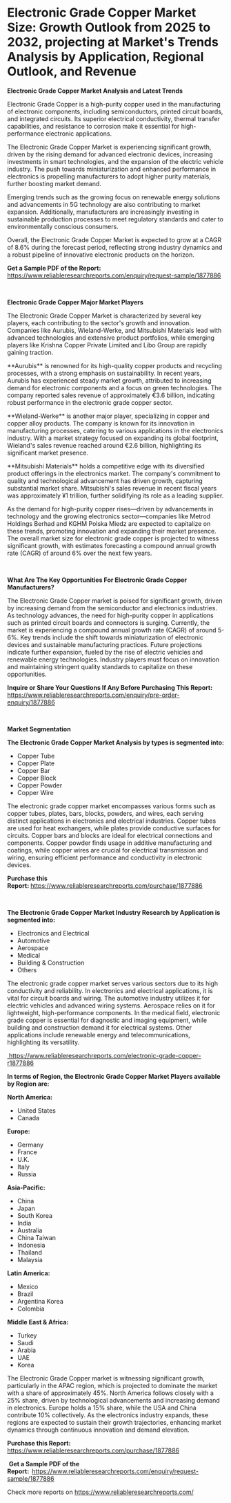 <p><h1>Electronic Grade Copper Market Size: Growth Outlook from 2025 to 2032, projecting at Market's Trends Analysis by Application, Regional Outlook, and Revenue</h1></p><p><strong>Electronic Grade Copper Market Analysis and Latest Trends</strong></p>
<p><p>Electronic Grade Copper is a high-purity copper used in the manufacturing of electronic components, including semiconductors, printed circuit boards, and integrated circuits. Its superior electrical conductivity, thermal transfer capabilities, and resistance to corrosion make it essential for high-performance electronic applications.</p><p>The Electronic Grade Copper Market is experiencing significant growth, driven by the rising demand for advanced electronic devices, increasing investments in smart technologies, and the expansion of the electric vehicle industry. The push towards miniaturization and enhanced performance in electronics is propelling manufacturers to adopt higher purity materials, further boosting market demand.</p><p>Emerging trends such as the growing focus on renewable energy solutions and advancements in 5G technology are also contributing to market expansion. Additionally, manufacturers are increasingly investing in sustainable production processes to meet regulatory standards and cater to environmentally conscious consumers. </p><p>Overall, the Electronic Grade Copper Market is expected to grow at a CAGR of 8.6% during the forecast period, reflecting strong industry dynamics and a robust pipeline of innovative electronic products on the horizon.</p></p>
<p><strong>Get a Sample PDF of the Report:&nbsp;</strong> <a href="https://www.reliableresearchreports.com/enquiry/request-sample/1877886?utm_campaign=2292&utm_medium=2&utm_source=Github&utm_content=ia&utm_term=03042025&utm_id=electronic-grade-copper">https://www.reliableresearchreports.com/enquiry/request-sample/1877886</a></p>
<p>&nbsp;</p>
<p><strong>Electronic Grade Copper Major Market Players</strong></p>
<p><p>The Electronic Grade Copper Market is characterized by several key players, each contributing to the sector's growth and innovation. Companies like Aurubis, Wieland-Werke, and Mitsubishi Materials lead with advanced technologies and extensive product portfolios, while emerging players like Krishna Copper Private Limited and Libo Group are rapidly gaining traction.</p><p>**Aurubis** is renowned for its high-quality copper products and recycling processes, with a strong emphasis on sustainability. In recent years, Aurubis has experienced steady market growth, attributed to increasing demand for electronic components and a focus on green technologies. The company reported sales revenue of approximately €3.6 billion, indicating robust performance in the electronic grade copper sector.</p><p>**Wieland-Werke** is another major player, specializing in copper and copper alloy products. The company is known for its innovation in manufacturing processes, catering to various applications in the electronics industry. With a market strategy focused on expanding its global footprint, Wieland's sales revenue reached around €2.6 billion, highlighting its significant market presence.</p><p>**Mitsubishi Materials** holds a competitive edge with its diversified product offerings in the electronics market. The company's commitment to quality and technological advancement has driven growth, capturing substantial market share. Mitsubishi's sales revenue in recent fiscal years was approximately ¥1 trillion, further solidifying its role as a leading supplier.</p><p>As the demand for high-purity copper rises—driven by advancements in technology and the growing electronics sector—companies like Metrod Holdings Berhad and KGHM Polska Miedz are expected to capitalize on these trends, promoting innovation and expanding their market presence. The overall market size for electronic grade copper is projected to witness significant growth, with estimates forecasting a compound annual growth rate (CAGR) of around 6% over the next few years.</p></p>
<p>&nbsp;</p>
<p><strong>What Are The Key Opportunities For Electronic Grade Copper Manufacturers?</strong></p>
<p><p>The Electronic Grade Copper market is poised for significant growth, driven by increasing demand from the semiconductor and electronics industries. As technology advances, the need for high-purity copper in applications such as printed circuit boards and connectors is surging. Currently, the market is experiencing a compound annual growth rate (CAGR) of around 5-6%. Key trends include the shift towards miniaturization of electronic devices and sustainable manufacturing practices. Future projections indicate further expansion, fueled by the rise of electric vehicles and renewable energy technologies. Industry players must focus on innovation and maintaining stringent quality standards to capitalize on these opportunities.</p></p>
<p><strong>Inquire or Share Your Questions If Any Before Purchasing This Report:</strong> <a href="https://www.reliableresearchreports.com/enquiry/pre-order-enquiry/1877886?utm_campaign=2292&utm_medium=2&utm_source=Github&utm_content=ia&utm_term=03042025&utm_id=electronic-grade-copper">https://www.reliableresearchreports.com/enquiry/pre-order-enquiry/1877886</a></p>
<p>&nbsp;</p>
<p><strong>Market Segmentation</strong></p>
<p><strong>The Electronic Grade Copper Market Analysis by types is segmented into:</strong></p>
<p><ul><li>Copper Tube</li><li>Copper Plate</li><li>Copper Bar</li><li>Copper Block</li><li>Copper Powder</li><li>Copper Wire</li></ul></p>
<p><p>The electronic grade copper market encompasses various forms such as copper tubes, plates, bars, blocks, powders, and wires, each serving distinct applications in electronics and electrical industries. Copper tubes are used for heat exchangers, while plates provide conductive surfaces for circuits. Copper bars and blocks are ideal for electrical connections and components. Copper powder finds usage in additive manufacturing and coatings, while copper wires are crucial for electrical transmission and wiring, ensuring efficient performance and conductivity in electronic devices.</p></p>
<p><strong>Purchase this Report:&nbsp;</strong><a href="https://www.reliableresearchreports.com/purchase/1877886?utm_campaign=2292&utm_medium=2&utm_source=Github&utm_content=ia&utm_term=03042025&utm_id=electronic-grade-copper">https://www.reliableresearchreports.com/purchase/1877886</a></p>
<p>&nbsp;</p>
<p><strong>The Electronic Grade Copper Market Industry Research by Application is segmented into:</strong></p>
<p><ul><li>Electronics and Electrical</li><li>Automotive</li><li>Aerospace</li><li>Medical</li><li>Building & Construction</li><li>Others</li></ul></p>
<p><p>The electronic grade copper market serves various sectors due to its high conductivity and reliability. In electronics and electrical applications, it is vital for circuit boards and wiring. The automotive industry utilizes it for electric vehicles and advanced wiring systems. Aerospace relies on it for lightweight, high-performance components. In the medical field, electronic grade copper is essential for diagnostic and imaging equipment, while building and construction demand it for electrical systems. Other applications include renewable energy and telecommunications, highlighting its versatility.</p></p>
<p><a href="https://www.reliableresearchreports.com/electronic-grade-copper-r1877886?utm_campaign=2292&utm_medium=2&utm_source=Github&utm_content=ia&utm_term=03042025&utm_id=electronic-grade-copper">&nbsp;https://www.reliableresearchreports.com/electronic-grade-copper-r1877886</a></p>
<p><strong>In terms of Region, the Electronic Grade Copper Market Players available by Region are:</strong></p>
<p>
    <p> <strong> North America: </strong>
        <ul>
            <li>United States</li>
            <li>Canada</li>
        </ul>
        </p> 
    <p> <strong> Europe: </strong>
        <ul>
            <li>Germany</li>
            <li>France</li>
            <li>U.K.</li>
            <li>Italy</li>
            <li>Russia</li>
        </ul>
        </p> 
    <p> <strong> Asia-Pacific: </strong>
        <ul>
            <li>China</li>
            <li>Japan</li>
            <li>South Korea</li>
            <li>India</li>
            <li>Australia</li>
            <li>China Taiwan</li>
            <li>Indonesia</li>
            <li>Thailand</li>
            <li>Malaysia</li>
        </ul>
        </p> 
    <p> <strong> Latin America: </strong>
        <ul>
            <li>Mexico</li>
            <li>Brazil</li>
            <li>Argentina Korea</li>
            <li>Colombia</li>
        </ul>
        </p> 
    <p> <strong> Middle East & Africa: </strong>
        <ul>
            <li>Turkey</li>
            <li>Saudi</li>
            <li>Arabia</li>
            <li>UAE</li>
            <li>Korea</li>
        </ul>
    </p>
    </p>
<p><p>The Electronic Grade Copper market is witnessing significant growth, particularly in the APAC region, which is projected to dominate the market with a share of approximately 45%. North America follows closely with a 25% share, driven by technological advancements and increasing demand in electronics. Europe holds a 15% share, while the USA and China contribute 10% collectively. As the electronics industry expands, these regions are expected to sustain their growth trajectories, enhancing market dynamics through continuous innovation and demand elevation.</p></p>
<p><strong>Purchase this Report: </strong><a href="https://www.reliableresearchreports.com/purchase/1877886?utm_campaign=2292&utm_medium=2&utm_source=Github&utm_content=ia&utm_term=03042025&utm_id=electronic-grade-copper">https://www.reliableresearchreports.com/purchase/1877886</a></p>
<p>&nbsp;<strong>Get a Sample PDF of the Report:&nbsp;&nbsp;</strong><a href="https://www.reliableresearchreports.com/enquiry/request-sample/1877886?utm_campaign=2292&utm_medium=2&utm_source=Github&utm_content=ia&utm_term=03042025&utm_id=electronic-grade-copper">https://www.reliableresearchreports.com/enquiry/request-sample/1877886</a></p>
<p><strong></strong></p>
<p>Check more reports on <a href="https://www.reliableresearchreports.com/?utm_campaign=2292&utm_medium=2&utm_source=Github&utm_content=ia&utm_term=03042025&utm_id=electronic-grade-copper">https://www.reliableresearchreports.com/</a></p>